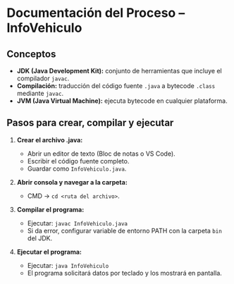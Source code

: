 # Documentación del Proceso – InfoVehiculo

## Conceptos

- **JDK (Java Development Kit):** conjunto de herramientas que incluye el compilador `javac`.  
- **Compilación:** traducción del código fuente `.java` a bytecode `.class` mediante `javac`.  
- **JVM (Java Virtual Machine):** ejecuta bytecode en cualquier plataforma.

## Pasos para crear, compilar y ejecutar

1. **Crear el archivo .java:**  
   - Abrir un editor de texto (Bloc de notas o VS Code).  
   - Escribir el código fuente completo.  
   - Guardar como `InfoVehiculo.java`.  

2. **Abrir consola y navegar a la carpeta:**  
   - CMD → `cd <ruta del archivo>`.  

3. **Compilar el programa:**  
   - Ejecutar: `javac InfoVehiculo.java`  
   - Si da error, configurar variable de entorno PATH con la carpeta `bin` del JDK.  

4. **Ejecutar el programa:**  
   - Ejecutar: `java InfoVehiculo`  
   - El programa solicitará datos por teclado y los mostrará en pantalla.
